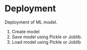 # Deployment
Deployment of ML model.
1. Create model
2. Save model using Pickle or Joblib.
3. Load model using Pickle or Joblib
